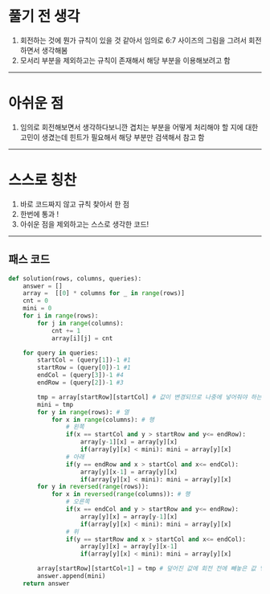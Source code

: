 # 풀기 전 생각

1. 회전하는 것에 뭔가 규칙이 있을 것 같아서 임의로 6:7 사이즈의 그림을 그려서 회전하면서 생각해봄
2. 모서리 부분을 제외하고는 규칙이 존재해서 해당 부분을 이용해보려고 함

---

# 아쉬운 점

1. 임의로 회전해보면서 생각하다보니깐 겹치는 부분을 어떻게 처리해야 할 지에 대한 고민이 생겼는데 힌트가 필요해서 해당 부분만 검색해서 참고 함

---

# 스스로 칭찬

1. 바로 코드짜지 않고 규칙 찾아서 한 점
2. 한번에 통과 ! 
3. 아쉬운 점을 제외하고는 스스로 생각한 코드!

---

## 패스 코드

```python
def solution(rows, columns, queries):
    answer = []
    array =  [[0] * columns for _ in range(rows)]
    cnt = 0
    mini = 0
    for i in range(rows):
        for j in range(columns):
            cnt += 1
            array[i][j] = cnt

    for query in queries:
        startCol = (query[1])-1 #1
        startRow = (query[0])-1 #1
        endCol = (query[3])-1 #4
        endRow = (query[2])-1 #3

        tmp = array[startRow][startCol] # 값이 변경되므로 나중에 넣어줘야 하는 값 (좌측 상단 첫번째)
        mini = tmp
        for y in range(rows): # 열
            for x in range(columns): # 행
                # 왼쪽
                if(x == startCol and y > startRow and y<= endRow):
                    array[y-1][x] = array[y][x]
                    if(array[y][x] < mini): mini = array[y][x]
                # 아래
                if(y == endRow and x > startCol and x<= endCol):
                    array[y][x-1] = array[y][x]
                    if(array[y][x] < mini): mini = array[y][x]
        for y in reversed(range(rows)):
            for x in reversed(range(columns)): # 행
                # 오른쪽
                if(x == endCol and y > startRow and y<= endRow):
                    array[y][x] = array[y-1][x]
                    if(array[y][x] < mini): mini = array[y][x]
                # 위
                if(y == startRow and x > startCol and x<= endCol):
                    array[y][x] = array[y][x-1]
                    if(array[y][x] < mini): mini = array[y][x]

        array[startRow][startCol+1] = tmp # 덮어진 값에 회전 전에 빼놓은 값 넣기
        answer.append(mini)
    return answer
```